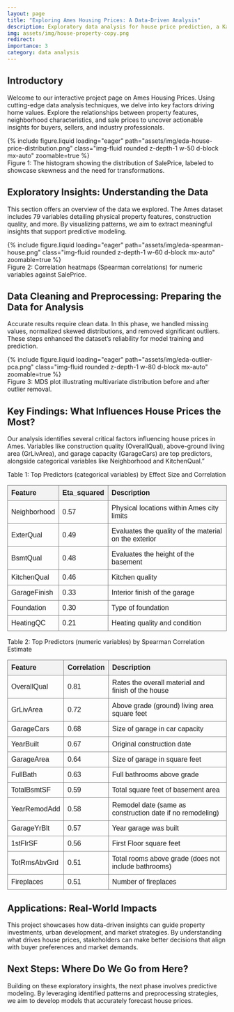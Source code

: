 ```yaml
---
layout: page
title: "Exploring Ames Housing Prices: A Data-Driven Analysis" 
description: Exploratory data analysis for house price prediction, a Kaggle competition
img: assets/img/house-property-copy.png
redirect: 
importance: 3
category: data analysis 
---
```


<style>
        table {
            border-collapse: collapse;
            width: 100%;
            font-family: Arial, sans-serif;
        }
        th, td {
            border: 1px solid grey;
            padding: 8px;
            text-align: left;
        }
        th {
            background-color: #f2f2f2;
        }
</style>


## Introductory 

Welcome to our interactive project page on Ames Housing Prices. Using cutting-edge data analysis techniques, we delve into key factors driving home values. Explore the relationships between property features, neighborhood characteristics, and sale prices to uncover actionable insights for buyers, sellers, and industry professionals. 

<div class="col-sm mt-3 mt-md-0">
        {% include figure.liquid loading="eager" path="assets/img/eda-house-price-distribution.png" class="img-fluid rounded z-depth-1 w-50 d-block mx-auto" zoomable=true %}
</div>
<div class="caption">
Figure 1: The histogram showing the distribution of SalePrice, labeled to showcase skewness and the need for transformations.
</div>


## Exploratory Insights: Understanding the Data 

This section offers an overview of the data we explored. The Ames dataset includes 79 variables detailing physical property features, construction quality, and more. By visualizing patterns, we aim to extract meaningful insights that support predictive modeling. 

<div class="col-sm mt-3 mt-md-0">
        {% include figure.liquid loading="eager" path="assets/img/eda-spearman-house.png" class="img-fluid rounded z-depth-1 w-60 d-block mx-auto" zoomable=true %}
</div>
<div class="caption">
Figure 2: Correlation heatmaps (Spearman correlations) for numeric variables against SalePrice.
</div>


## Data Cleaning and Preprocessing: Preparing the Data for Analysis 
Accurate results require clean data. In this phase, we handled missing values, normalized skewed distributions, and removed significant outliers. These steps enhanced the dataset’s reliability for model training and prediction. 

<div class="col-sm mt-3 mt-md-0">
        {% include figure.liquid loading="eager" path="assets/img/eda-outlier-pca.png" class="img-fluid rounded z-depth-1 w-80 d-block mx-auto" zoomable=true %}
</div>
<div class="caption">
Figure 3: MDS plot illustrating multivariate distribution before and after outlier removal. 
</div>

## Key Findings: What Influences House Prices the Most? 
Our analysis identifies several critical factors influencing house prices in Ames. Variables like construction quality (OverallQual), above-ground living area (GrLivArea), and garage capacity (GarageCars) are top predictors, alongside categorical variables like Neighborhood and KitchenQual.”

Table 1: Top Predictors (categorical variables) by Effect Size and Correlation 
<table>
  <thead>
    <tr>
      <th>Feature</th>
      <th>Eta_squared</th>
      <th>Description</th>
    </tr>
  </thead>
  <tbody>
    <tr>
      <td>Neighborhood</td>
      <td>0.57</td>
      <td>Physical locations within Ames city limits</td>
    </tr>
    <tr>
      <td>ExterQual</td>
      <td>0.49</td>
      <td>Evaluates the quality of the material on the exterior</td>
    </tr>
    <tr>
      <td>BsmtQual</td>
      <td>0.48</td>
      <td>Evaluates the height of the basement</td>
    </tr>
    <tr>
      <td>KitchenQual</td>
      <td>0.46</td>
      <td>Kitchen quality</td>
    </tr>
    <tr>
      <td>GarageFinish</td>
      <td>0.33</td>
      <td>Interior finish of the garage</td>
    </tr>
    <tr>
      <td>Foundation</td>
      <td>0.30</td>
      <td>Type of foundation</td>
    </tr>
    <tr>
      <td>HeatingQC</td>
      <td>0.21</td>
      <td>Heating quality and condition</td>
    </tr>
  </tbody>
</table>

Table 2: Top Predictors (numeric variables) by Spearman Correlation Estimate 
<table id="table">
  <thead>
    <tr>
      <th>Feature</th>
      <th>Correlation</th>
      <th>Description</th>
    </tr>
  </thead>
  <tbody>
    <tr>
      <td>OverallQual</td>
      <td>0.81</td>
      <td>Rates the overall material and finish of the house</td>
    </tr>
    <tr>
      <td>GrLivArea</td>
      <td>0.72</td>
      <td>Above grade (ground) living area square feet</td>
    </tr>
    <tr>
      <td>GarageCars</td>
      <td>0.68</td>
      <td>Size of garage in car capacity</td>
    </tr>
    <tr>
      <td>YearBuilt</td>
      <td>0.67</td>
      <td>Original construction date</td>
    </tr>
    <tr>
      <td>GarageArea</td>
      <td>0.64</td>
      <td>Size of garage in square feet</td>
    </tr>
    <tr>
      <td>FullBath</td>
      <td>0.63</td>
      <td>Full bathrooms above grade</td>
    </tr>
    <tr>
      <td>TotalBsmtSF</td>
      <td>0.59</td>
      <td>Total square feet of basement area</td>
    </tr>
    <tr>
      <td>YearRemodAdd</td>
      <td>0.58</td>
      <td>Remodel date (same as construction date if no remodeling)</td>
    </tr>
    <tr>
      <td>GarageYrBlt</td>
      <td>0.57</td>
      <td>Year garage was built</td>
    </tr>
    <tr>
      <td>1stFlrSF</td>
      <td>0.56</td>
      <td>First Floor square feet</td>
    </tr>
    <tr>
      <td>TotRmsAbvGrd</td>
      <td>0.51</td>
      <td>Total rooms above grade (does not include bathrooms)</td>
    </tr>
    <tr>
      <td>Fireplaces</td>
      <td>0.51</td>
      <td>Number of fireplaces</td>
    </tr>
  </tbody>
</table>

## Applications: Real-World Impacts 
This project showcases how data-driven insights can guide property investments, urban development, and market strategies. By understanding what drives house prices, stakeholders can make better decisions that align with buyer preferences and market demands. 

## Next Steps: Where Do We Go from Here? 
Building on these exploratory insights, the next phase involves predictive modeling. By leveraging identified patterns and preprocessing strategies, we aim to develop models that accurately forecast house prices. 
